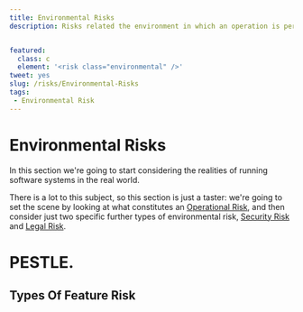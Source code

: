 ```yaml
---
title: Environmental Risks
description: Risks related the environment in which an operation is perfomed.


featured: 
  class: c
  element: '<risk class="environmental" />'
tweet: yes
slug: /risks/Environmental-Risks
tags: 
 - Environmental Risk
---
```


# Environmental Risks

In this section we're going to start considering the realities of running software systems in the real world.  

There is a lot to this subject, so this section is just a taster: we're going to set the scene by looking at what constitutes an [Operational Risk](/tags/Operational-Risk), and then consider just two specific further types of environmental risk, [Security Risk](/tags/Security-Risk) and [Legal Risk](/tags/Legal-Risk).


# PESTLE.
 
## Types Of Feature Risk

<TagList tag="Environmental Risk"  /> 


